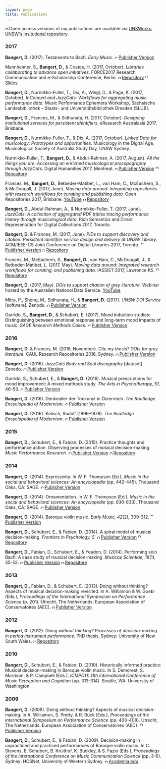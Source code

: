 ```yaml
---
layout: page
title: Publications
---
```

<img src="https://upload.wikimedia.org/wikipedia/commons/thumb/2/25/Open_Access_logo_PLoS_white.svg/20px-Open_Access_logo_PLoS_white.svg.png" img width="10" img style="margin: 0px 3px 0px 0px" alt="Open Access logo PLoS transparent">Open access versions of my publications are available via  <a href="https://www.unsworks.unsw.edu.au/primo-explore/search?query=creator,exact,%20Bangert,%20D,OR&query=creator,exact,Bangert,%20Daniel,AND&tab=unsworks_tab&search_scope=unsw_search_author_scope&sortby=rank&vid=UNSWORKS&mode=advanced&offset=0" target="_blank">UNSWorks, UNSW's insitutional repository</a>

<script async src="https://badge.dimensions.ai/badge.js" charset="utf-8"></script>

### 2017

**Bangert, D.** (2017). Testaments to Bach. *Early Music*. <a href="https://doi.org/10.1093/em/cax095" target="_blank" rel="noopener noreferrer" style="vertical-align:top;"><img src="https://upload.wikimedia.org/wikipedia/commons/thumb/6/67/Closed_Access_logo_white.svg/20px-Closed_Access_logo_white.svg.png" img width="10" img style="margin: 0px 3px 0px 0px" alt="Closed Access logo PLoS">Publisher Version</a><span class="__dimensions_badge_embed__" data-doi="10.1093/em/cax095" data-hide-zero-citations="true" data-style="small_circle"></span>

Mannheimer, S., **Bangert, D.**, & Coates, H. (2017, October). *Libraries collaborating to advance open initiatives.* FORCE2017 Research Communication and e-Scholarship Conference, Berlin. <a href="http://handle.unsw.edu.au/1959.4/unsworks_46605" target="_blank" rel="noopener noreferrer" style="vertical-align:top;"><img src="https://upload.wikimedia.org/wikipedia/commons/thumb/2/25/Open_Access_logo_PLoS_white.svg/20px-Open_Access_logo_PLoS_white.svg.png" img width="10" img style="margin: 0px 3px 0px 0px" alt="Open Access logo PLoS">Repository</a> <a href="http://doi.org/10.5281/zenodo.1037250" target="_blank" rel="noopener noreferrer" style="vertical-align:top;"><img src="https://upload.wikimedia.org/wikipedia/commons/thumb/2/25/Open_Access_logo_PLoS_white.svg/20px-Open_Access_logo_PLoS_white.svg.png" img width="10" img style="margin: 0px 3px 0px 0px" alt="Open Access logo PLoS">Slides</a>

**Bangert, D.**, Nurmikko-Fuller, T., Dix, A., Weigl, D., & Page, K. (2017, October). *InConcert and JazzCats: Workflows for aggregating music performance data.* Music Performance Ephemera Workshop, Sächsische Landesbibliothek – Staats- und Universitätsbibliothek Dresden (SLUB).

**Bangert, D.**, Frances, M., & Sidhunata, H. (2017, October). *Designing institutional services for persistent identifiers.* eResearch Australasia 2017, Brisbane. 

**Bangert, D.**, Nurmikko-Fuller, T., & Dix, A. (2017, October). *Linked Data for musicology: Prototypes and opportunities.* Musicology in the Digital Age, Musicological Society of Australia Study Day, UNSW Sydney. 

Nurmikko-Fuller, T., **Bangert, D.**, & Abdul-Rahman, A. (2017, August). *All the things you are: Accessing an enriched musicological prosopography through JazzCats.* Digital Humanities 2017, Montreal. <a href="https://dh2017.adho.org/abstracts/305/305.pdf" target="_blank" rel="noopener noreferrer" style="vertical-align:top;"><img src="https://upload.wikimedia.org/wikipedia/commons/thumb/2/25/Open_Access_logo_PLoS_white.svg/20px-Open_Access_logo_PLoS_white.svg.png" img width="10" img style="margin: 0px 3px 0px 0px" alt="Open Access logo PLoS transparent">Publisher Version</a> <a href="http://handle.unsw.edu.au/1959.4/unsworks_46179" target="_blank" rel="noopener noreferrer" style="vertical-align:top;"><img src="https://upload.wikimedia.org/wikipedia/commons/thumb/2/25/Open_Access_logo_PLoS_white.svg/20px-Open_Access_logo_PLoS_white.svg.png" img width="10" img style="margin: 0px 3px 0px 0px" alt="Open Access logo PLoS">Repository</a>

Frances, M., **Bangert, D.**, Betbeder-Matibet, L., van Ham, C., McEachern, S., & McDougall, J. (2017, June). *Moving data around: Integrating repositories with research workflows for curating and publishing data.* Open Repositories 2017, Brisbane. <a href="https://www.youtube.com/watch?v=rhObqW3Pwqk&feature=youtu.be" target="_blank">YouTube</a> <a href="http://handle.unsw.edu.au/1959.4/unsworks_46164" target="_blank" rel="noopener noreferrer" style="vertical-align:top;"><img src="https://upload.wikimedia.org/wikipedia/commons/thumb/2/25/Open_Access_logo_PLoS_white.svg/20px-Open_Access_logo_PLoS_white.svg.png" img width="10" img style="margin: 0px 3px 0px 0px" alt="Open Access logo PLoS">Repository</a>

**Bangert, D.**, Abdul-Rahman, A., & Nurmikko-Fuller, T. (2017, June). *JazzCats: A collection of aggregated RDF triples tracing performance history through musicological data.* Rich Semantics and Direct Representation for Digital Collections 2017, Toronto.  

**Bangert, D.** & Frances, M. (2017, June). *PIDs to support discovery and citation: Persistent identifier service design and delivery at UNSW Library.* ACM/IEEE-CS Joint Conference on Digital Libraries 2017, Toronto. <a href="https://doi.org/10.1109/JCDL.2017.7991610" target="_blank" rel="noopener noreferrer" style="vertical-align:top;"><img src="https://upload.wikimedia.org/wikipedia/commons/thumb/6/67/Closed_Access_logo_white.svg/20px-Closed_Access_logo_white.svg.png" img width="10" img style="margin: 0px 3px 0px 0px" alt="Closed Access logo PLoS">Publisher Version</a> <a href="http://handle.unsw.edu.au/1959.4/unsworks_45617" target="_blank" rel="noopener noreferrer" style="vertical-align:top;"><img src="https://upload.wikimedia.org/wikipedia/commons/thumb/2/25/Open_Access_logo_PLoS_white.svg/20px-Open_Access_logo_PLoS_white.svg.png" img width="10" img style="margin: 0px 3px 0px 0px" alt="Open Access logo PLoS">Repository</a><span class="__dimensions_badge_embed__" data-doi="10.1109/JCDL.2017.7991610" data-hide-zero-citations="true" data-style="small_circle"></span>

Frances, M., McEachern, S., **Bangert, D.**, van Ham, C., McDougall, J., & Betbeder-Matibet, L. (2017, May). *Moving data around: Integrated research workflows for curating, and publishing data.* IASSIST 2017, Lawrence KS. <a href="http://doi.org/10.4225/53/597e854758396" target="_blank" rel="noopener noreferrer" style="vertical-align:top;"><img src="https://upload.wikimedia.org/wikipedia/commons/thumb/2/25/Open_Access_logo_PLoS_white.svg/20px-Open_Access_logo_PLoS_white.svg.png" img width="10" img style="margin: 0px 3px 0px 0px" alt="Open Access logo PLoS">Repository</a><span class="__dimensions_badge_embed__" data-doi="10.4225/53/597e854758396" data-hide-zero-citations="true" data-style="small_circle"></span>

**Bangert, D.** (2017, May). *DOIs to support citation of grey literature.* Webinar hosted by the Australian National Data Service. <a href="https://youtu.be/hRNDBZhUfUA" target="_blank">YouTube</a>

Mitra, P., Sheng, M., Sidhunata, H., & **Bangert, D.** (2017). *UNSW DOI Service* [software]. Zenodo. <a href="http://doi.org/10.5281/zenodo.582692" target="_blank" rel="noopener noreferrer" style="vertical-align:top;"><img src="https://upload.wikimedia.org/wikipedia/commons/thumb/2/25/Open_Access_logo_PLoS_white.svg/20px-Open_Access_logo_PLoS_white.svg.png" img width="10" img style="margin: 0px 3px 0px 0px" alt="Open Access logo PLoS transparent">Publisher Version</a><span class="__dimensions_badge_embed__" data-doi="10.5281/zenodo.582692" data-hide-zero-citations="true" data-style="small_circle"></span>

Garrido, S., **Bangert, D.**, & Schubert, E. (2017). Mood induction studies: Distinguishing between emotional response and long-term mood impacts of music. *SAGE Research Methods Cases.* <a href="http://doi.org/10.4135/9781473974760" target="_blank" rel="noopener noreferrer" style="vertical-align:top;"><img src="https://upload.wikimedia.org/wikipedia/commons/thumb/6/67/Closed_Access_logo_white.svg/20px-Closed_Access_logo_white.svg.png" img width="10" img style="margin: 0px 3px 0px 0px" alt="Closed Access logo PLoS">Publisher Version</a><span class="__dimensions_badge_embed__" data-doi="10.4135/9781473974760" data-hide-zero-citations="true" data-style="small_circle"></span>

### 2016

**Bangert, D.** & Frances, M. (2016, November). *Cite my thesis? DOIs for grey literature.* CAUL Research Repositories 2016, Sydney. <a href="http://doi.org/10.5281/zenodo.165620" target="_blank" rel="noopener noreferrer" style="vertical-align:top;"><img src="https://upload.wikimedia.org/wikipedia/commons/thumb/2/25/Open_Access_logo_PLoS_white.svg/20px-Open_Access_logo_PLoS_white.svg.png" img width="10" img style="margin: 0px 3px 0px 0px" alt="Open Access logo PLoS transparent">Publisher Version</a><span class="__dimensions_badge_embed__" data-doi="10.5281/zenodo.165620" data-hide-zero-citations="true" data-style="small_circle"></span>

**Bangert, D.** (2016). *JazzCats Body and Soul discography* [dataset]. Zenodo. <a href="http://doi.org/10.5281/zenodo.163886" target="_blank" rel="noopener noreferrer" style="vertical-align:top;"><img src="https://upload.wikimedia.org/wikipedia/commons/thumb/2/25/Open_Access_logo_PLoS_white.svg/20px-Open_Access_logo_PLoS_white.svg.png" img width="10" img style="margin: 0px 3px 0px 0px" alt="Open Access logo PLoS transparent">Publisher Version</a><span class="__dimensions_badge_embed__" data-doi="10.5281/zenodo.163886" data-hide-zero-citations="true" data-style="small_circle"></span>

Garrido, S., Schubert, E., & **Bangert, D.** (2016). Musical prescriptions for mood improvement: A mixed methods study. *The Arts in Psychotherapy, 51,* 46–53. <a href="https://doi.org/10.1016/j.aip.2016.09.002" target="_blank" rel="noopener noreferrer" style="vertical-align:top;"><img src="https://upload.wikimedia.org/wikipedia/commons/thumb/6/67/Closed_Access_logo_white.svg/20px-Closed_Access_logo_white.svg.png" img width="10" img style="margin: 0px 3px 0px 0px" alt="Closed Access logo PLoS">Publisher Version</a><span class="__dimensions_badge_embed__" data-doi="10.1016/j.aip.2016.09.002" data-hide-zero-citations="true" data-style="small_circle"></span>

**Bangert, D.** (2016). Denkmäler der Tonkunst in Österreich. *The Routledge Encyclopedia of Modernism.* <a href="https://www.rem.routledge.com/articles/denkmaler-der-tonkunst-in-osterreich" target="_blank" rel="noopener noreferrer" style="vertical-align:top;"><img src="https://upload.wikimedia.org/wikipedia/commons/thumb/6/67/Closed_Access_logo_white.svg/20px-Closed_Access_logo_white.svg.png" img width="10" img style="margin: 0px 3px 0px 0px" alt="Closed Access logo PLoS">Publisher Version</a>

**Bangert, D.** (2016). Kolisch, Rudolf (1896–1978). *The Routledge Encyclopedia of Modernism.* <a href="https://www.rem.routledge.com/articles/kolisch-rudolf-1896-1978" target="_blank" rel="noopener noreferrer" style="vertical-align:top;"><img src="https://upload.wikimedia.org/wikipedia/commons/thumb/6/67/Closed_Access_logo_white.svg/20px-Closed_Access_logo_white.svg.png" img width="10" img style="margin: 0px 3px 0px 0px" alt="Closed Access logo PLoS">Publisher Version</a>

### 2015

**Bangert, D.**, Schubert, E., & Fabian, D. (2015). Practice thoughts and performance action: Observing processes of musical decision-making. *Music Performance Research.* <a href="http://mpr-online.net/Issues/Volume%207%20[2015]/Vol7_Contents.html" target="_blank" rel="noopener noreferrer" style="vertical-align:top;"><img src="https://upload.wikimedia.org/wikipedia/commons/thumb/2/25/Open_Access_logo_PLoS_white.svg/20px-Open_Access_logo_PLoS_white.svg.png" img width="10" img style="margin: 0px 3px 0px 0px" alt="Open Access logo PLoS transparent">Publisher Version</a> <a href="http://handle.unsw.edu.au/1959.4/unsworks_45803" target="_blank" rel="noopener noreferrer" style="vertical-align:top;"><img src="https://upload.wikimedia.org/wikipedia/commons/thumb/2/25/Open_Access_logo_PLoS_white.svg/20px-Open_Access_logo_PLoS_white.svg.png" img width="10" img style="margin: 0px 3px 0px 0px" alt="Open Access logo PLoS transparent">Repository</a>

### 2014

**Bangert, D.** (2014). Expressivity. In W. F. Thompson (Ed.), *Music in the social and behavioral sciences: An encyclopedia* (pp. 442-445). Thousand Oaks, CA: SAGE. <a href="https://doi.org/10.4135/9781452283012.n148" target="_blank" rel="noopener noreferrer" style="vertical-align:top;"><img src="https://upload.wikimedia.org/wikipedia/commons/thumb/6/67/Closed_Access_logo_white.svg/20px-Closed_Access_logo_white.svg.png" img width="10" img style="margin: 0px 3px 0px 0px" alt="Closed Access logo PLoS">Publisher Version</a><span class="__dimensions_badge_embed__" data-doi="10.4135/9781452283012.n148" data-hide-zero-citations="true" data-style="small_circle"></span>

**Bangert, D.** (2014). Ornamentation. In W. F. Thompson (Ed.), *Music in the social and behavioral sciences: An encyclopedia* (pp. 830-833). Thousand Oaks, CA: SAGE. <a href="https://doi.org/10.4135/9781452283012.n281" target="_blank" rel="noopener noreferrer" style="vertical-align:top;"><img src="https://upload.wikimedia.org/wikipedia/commons/thumb/6/67/Closed_Access_logo_white.svg/20px-Closed_Access_logo_white.svg.png" img width="10" img style="margin: 0px 3px 0px 0px" alt="Closed Access logo PLoS">Publisher Version</a><span class="__dimensions_badge_embed__" data-doi="10.4135/9781452283012.n281" data-hide-zero-citations="true" data-style="small_circle"></span>

**Bangert, D.** (2014). Baroque violin music. *Early Music, 42*(2), 309-312. <a href="https://doi.org/10.1093/em/cau050" target="_blank" rel="noopener noreferrer" style="vertical-align:top;"><img src="https://upload.wikimedia.org/wikipedia/commons/thumb/6/67/Closed_Access_logo_white.svg/20px-Closed_Access_logo_white.svg.png" img width="10" img style="margin: 0px 3px 0px 0px" alt="Closed Access logo PLoS">Publisher Version</a><span class="__dimensions_badge_embed__" data-doi="10.1093/em/cau050" data-hide-zero-citations="true" data-style="small_circle"></span>

**Bangert, D.**, Schubert, E., & Fabian, D. (2014). A spiral model of musical decision-making. *Frontiers in Psychology, 5.* <a href="https://doi.org/10.3389/fpsyg.2014.00320" target="_blank" rel="noopener noreferrer" style="vertical-align:top;"><img src="https://upload.wikimedia.org/wikipedia/commons/thumb/2/25/Open_Access_logo_PLoS_white.svg/20px-Open_Access_logo_PLoS_white.svg.png" img width="10" img style="margin: 0px 3px 0px 0px" alt="Open Access logo PLoS transparent">Publisher Version</a> <a href="http://handle.unsw.edu.au/1959.4/unsworks_45551" target="_blank" rel="noopener noreferrer" style="vertical-align:top;"><img src="https://upload.wikimedia.org/wikipedia/commons/thumb/2/25/Open_Access_logo_PLoS_white.svg/20px-Open_Access_logo_PLoS_white.svg.png" img width="10" img style="margin: 0px 3px 0px 0px" alt="Open Access logo PLoS transparent">Repository</a><span class="__dimensions_badge_embed__" data-doi="10.3389/fpsyg.2014.00320" data-hide-zero-citations="true" data-style="small_circle"></span>

**Bangert, D.**, Fabian, D., Schubert, E., & Yeadon, D. (2014). Performing solo Bach: A case study 
of musical decision-making. *Musicae Scientiae, 18*(1), 35-52. <a href="https://doi.org/10.1177/1029864913509812" target="_blank" rel="noopener noreferrer" style="vertical-align:top;"><img src="https://upload.wikimedia.org/wikipedia/commons/thumb/6/67/Closed_Access_logo_white.svg/20px-Closed_Access_logo_white.svg.png" img width="10" img style="margin: 0px 3px 0px 0px" alt="Closed Access logo PLoS">Publisher Version</a> <a href="http://handle.unsw.edu.au/1959.4/unsworks_46186" target="_blank" rel="noopener noreferrer" style="vertical-align:top;"><img src="https://upload.wikimedia.org/wikipedia/commons/thumb/2/25/Open_Access_logo_PLoS_white.svg/20px-Open_Access_logo_PLoS_white.svg.png" img width="10" img style="margin: 0px 3px 0px 0px" alt="Open Access logo PLoS">Repository</a><span class="__dimensions_badge_embed__" data-doi="10.1177/1029864913509812" data-hide-zero-citations="true" data-style="small_circle"></span>

### 2013

**Bangert, D.**, Fabian, D., & Schubert, E. (2013). Doing without thinking? Aspects of musical decision-making revisited. In A. Williamon & W. Goebl (Eds.), *Proceedings of the International Symposium on Performance Science* (p. 201). Utrecht, The Netherlands: European Association of Conservatoires (AEC). <a href="http://www.performancescience.org/ISPS2013/Proceedings/Rows/051Paper_Bangert%20DX.pdf" target="_blank" rel="noopener noreferrer" style="vertical-align:top;"><img src="https://upload.wikimedia.org/wikipedia/commons/thumb/2/25/Open_Access_logo_PLoS_white.svg/20px-Open_Access_logo_PLoS_white.svg.png" img width="10" img style="margin: 0px 3px 0px 0px" alt="Open Access logo PLoS transparent">Publisher Version</a>

### 2012

**Bangert, D.** (2012). *Doing without thinking? Processes of decision-making in period instrument performance.* PhD thesis. Sydney: University of New South Wales. <a href="https://doi.org/10.4225/53/58BCA28D2A79A" target="_blank" rel="noopener noreferrer" style="vertical-align:top;"><img src="https://upload.wikimedia.org/wikipedia/commons/thumb/2/25/Open_Access_logo_PLoS_white.svg/20px-Open_Access_logo_PLoS_white.svg.png" img width="10" img style="margin: 0px 3px 0px 0px" alt="Open Access logo PLoS transparent">Repository</a><span class="__dimensions_badge_embed__" data-doi="10.4225/53/58BCA28D2A79A" data-hide-zero-citations="true" data-style="small_circle"></span>

### 2010

**Bangert, D.**, Schubert, E., & Fabian, D. (2010). Historically informed practice: Musical decision-making in Baroque violin music. In S. Demorest, S. Morrison, & P. Campbell (Eds.), *ICMPC11: 11th International Conference of Music Perception and Cognition* (pp. 313-314). Seattle, WA: University of Washington. 

### 2009

**Bangert, D.** (2009). Doing without thinking? Aspects of musical decision-making. In A. Williamon, S. Pretty, & R. Buck (Eds.), *Proceedings of the International Symposium on Performance Science* (pp. 403-408). Utrecht, The Netherlands: European Association of Conservatoires (AEC). <a href="http://www.performancescience.org/ISPS2009/Proceedings/Rows/067Bangert.pdf" target="_blank" rel="noopener noreferrer" style="vertical-align:top;"><img src="https://upload.wikimedia.org/wikipedia/commons/thumb/2/25/Open_Access_logo_PLoS_white.svg/20px-Open_Access_logo_PLoS_white.svg.png" img width="10" img style="margin: 0px 3px 0px 0px" alt="Open Access logo PLoS transparent">Publisher Version</a>

**Bangert, D.**, Schubert, E., & Fabian, D. (2009). Decision-making in unpracticed and practiced 
performances of Baroque violin music. In C. Stevens, E. Schubert, B. Kruithof, K. Buckley, & S. Fazio (Eds.), *Proceedings of the International Conference on Music Communication Science* (pp. 3-6). Sydney: HCSNet, University of Western Sydney. <a href="http://www.academia.edu/download/44721735/Decision-making_in_unpracticed_and_pract20160414-5140-zwro62.pdf" target="_blank" rel="noopener noreferrer" style="vertical-align:top;"><img src="https://upload.wikimedia.org/wikipedia/commons/thumb/2/25/Open_Access_logo_PLoS_white.svg/20px-Open_Access_logo_PLoS_white.svg.png" img width="10" img style="margin: 0px 3px 0px 0px" alt="Open Access logo PLoS transparent">Academia.edu</a>



<!-- ### Footer

Last updated: May 2017 -->


